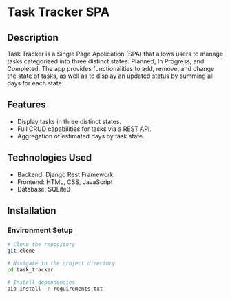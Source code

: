 # Task Tracker SPA

## Description
Task Tracker is a Single Page Application (SPA) that allows users to manage tasks categorized into three distinct states: Planned, In Progress, and Completed. The app provides functionalities to add, remove, and change the state of tasks, as well as to display an updated status by summing all days for each state.

## Features
- Display tasks in three distinct states.
- Full CRUD capabilities for tasks via a REST API.
- Aggregation of estimated days by task state.

## Technologies Used
- Backend: Django Rest Framework
- Frontend: HTML, CSS, JavaScript
- Database: SQLite3

## Installation

### Environment Setup
```bash
# Clone the repository
git clone

# Navigate to the project directory
cd task_tracker

# Install dependencies
pip install -r requirements.txt
```
